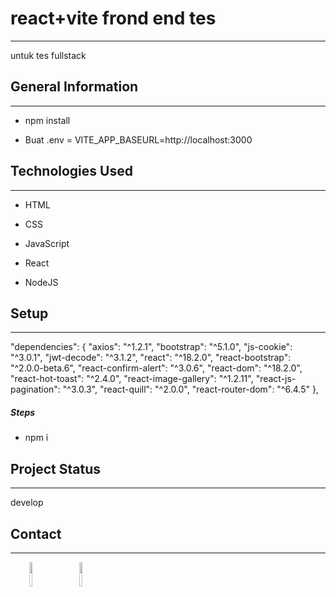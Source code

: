 <h1>react+vite frond end tes</h1>
<hr><p>untuk tes fullstack</p><h2>General Information</h2>
<hr><ul>
<li>npm install</li>
</ul><ul>
<li>Buat .env = VITE_APP_BASEURL=http://localhost:3000</li>
</ul><h2>Technologies Used</h2>
<hr><ul>
<li>HTML</li>
</ul><ul>
<li>CSS</li>
</ul><ul>
<li>JavaScript</li>
</ul><ul>
<li>React</li>
</ul><ul>
<li>NodeJS</li>
</ul><h2>Setup</h2>
<hr><p>"dependencies": {
"axios": "^1.2.1",
"bootstrap": "^5.1.0",
"js-cookie": "^3.0.1",
"jwt-decode": "^3.1.2",
"react": "^18.2.0",
"react-bootstrap": "^2.0.0-beta.6",
"react-confirm-alert": "^3.0.6",
"react-dom": "^18.2.0",
"react-hot-toast": "^2.4.0",
"react-image-gallery": "^1.2.11",
"react-js-pagination": "^3.0.3",
"react-quill": "^2.0.0",
"react-router-dom": "^6.4.5"
},</p><h5>Steps</h5><ul>
<li>npm i</li>
</ul><h2>Project Status</h2>
<hr><p>develop</p><h2>Contact</h2>
<hr><p><span style="margin-right: 30px;"></span><a href="www.linkedin.com/in/arief-sangga-utama"><img target="_blank" src="https://cdn.jsdelivr.net/gh/devicons/devicon/icons/linkedin/linkedin-original.svg" style="width: 10%;"></a><span style="margin-right: 30px;"></span><a href="https://github.com/kapoylawas"><img target="_blank" src="https://cdn.jsdelivr.net/gh/devicons/devicon/icons/github/github-original.svg" style="width: 10%;"></a></p>